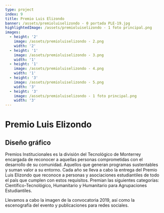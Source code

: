 ```yaml
---
type: project
index: 9
title: Premio Luis Elizondo
banner: /assets/premioluiselizondo - 0 portada PLE-19.jpg
highlightedImage: /assets/premioluiselizondo - 1 foto principal.png
images:
  - height: '2'
    image: /assets/premioluiselizondo - 2.png
    width: '2'
  - height: '1'
    image: /assets/premioluiselizondo - 3.png
    width: '1'
  - height: '1'
    image: /assets/premioluiselizondo - 4.png
    width: '1'
  - height: '3'
    image: /assets/premioluiselizondo - 5.png
    width: '3'
  - height: '3'
    image: /assets/premioluiselizondo - 1 foto principal.png
    width: '3'
---
```

# Premio Luis Elizondo

## **Diseño gráfico**

Premios Institucionales es la división del Tecnológico de Monterrey encargada de reconocer a aquellas personas comprometidas con el desarrollo de su comunidad. Aquellos que generan programas sustentables y suman valor a su entorno. Cada año se lleva a cabo la entrega del Premio Luis Elizondo que reconoce a personas y asociaciones estudiantiles de todo el país que cumplen con estos requisitos. Premian las siguientes categorías: Científico-Tecnológico, Humanitario y Humanitario para Agrupaciones Estudiantiles.

Llevamos a cabo la imagen de la convocatoria 2019, así como la escenografía del evento y publicaciones para redes sociales.
